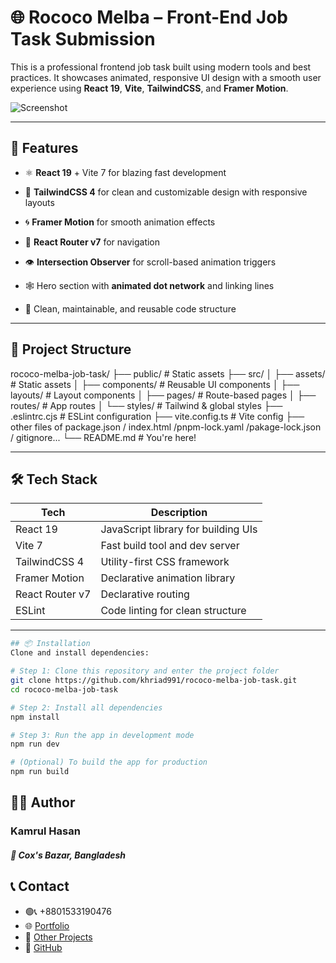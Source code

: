 # 🌐 Rococo Melba – Front-End Job Task Submission

This is a professional frontend job task built using modern tools and best practices. It showcases animated, responsive UI design with a smooth user experience using **React 19**, **Vite**, **TailwindCSS**, and **Framer Motion**.

![Screenshot](https://github.com/khriad991/rococo-melba-job-task/assets/preview-image.png) <!-- Replace with real image if available -->

---

[//]: # (## 🚀 Live Demo)

[//]: # ()
[//]: # (Coming soon! You can deploy this app with:)

[//]: # ()
[//]: # (- [Vercel]&#40;https://vercel.com/&#41;)

[//]: # (- [Netlify]&#40;https://netlify.com/&#41;)

[//]: # (- `npm run build` → upload `/dist` folder)

[//]: # ()
[//]: # (---)

## 🧠 Features

- ⚛️ **React 19** + Vite 7 for blazing fast development
- 🎨 **TailwindCSS 4** for clean and customizable design with responsive layouts
- 🌀 **Framer Motion** for smooth animation effects
- 🧭 **React Router v7** for navigation
- 👁 **Intersection Observer** for scroll-based animation triggers
- 🕸️ Hero section with **animated dot network** and linking lines
- 🧼 Clean, maintainable, and reusable code structure

  [//]: # (- 🧠 **Redux Toolkit** for state management)
---

## 📁 Project Structure
rococo-melba-job-task/
├── public/ # Static assets
├── src/
│ ├── assets/ # Static assets
│ ├── components/ # Reusable UI components
│ ├── layouts/ # Layout components
│ ├── pages/ # Route-based pages
│ ├── routes/ # App routes
│ └── styles/ # Tailwind & global styles
├── .eslintrc.cjs # ESLint configuration
├── vite.config.ts # Vite config
├── other files of package.json / index.html /pnpm-lock.yaml /pakage-lock.json / gitignore...
└── README.md # You're here!



---

## 🛠 Tech Stack

| Tech              | Description                            |
|-------------------|----------------------------------------|
| React 19          | JavaScript library for building UIs    |
| Vite 7            | Fast build tool and dev server         |
| TailwindCSS 4     | Utility-first CSS framework            |
| Framer Motion     | Declarative animation library          |
| React Router v7   | Declarative routing                    |
| ESLint            | Code linting for clean structure       |

[//]: # (| Redux Toolkit     | Global state management                |)
---

```bash 
## 📦 Installation
Clone and install dependencies:

# Step 1: Clone this repository and enter the project folder
git clone https://github.com/khriad991/rococo-melba-job-task.git
cd rococo-melba-job-task

# Step 2: Install all dependencies
npm install

# Step 3: Run the app in development mode
npm run dev

# (Optional) To build the app for production
npm run build
```

## 🧑‍💻 Author
### Kamrul Hasan
##### 📍 Cox's Bazar, Bangladesh

## 📞 Contact
- 🟢📞 +8801533190476
- 🌐 [Portfolio](https://khdev.vercel.app)
- 📂 [Other Projects](https://khdev.vercel.app/portfolio)
- 💼 [GitHub](https://github.com/khriad991)

[//]: # (- 🚀 [Live Demo]&#40;https://rococo-melba-7a7746.netlify.app/home&#41;)


